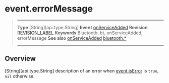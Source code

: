 # event.errorMessage

> --------------------- ------------------------------------------------------------------------------------------
> __Type__              [String][api.type.String]
> __Event__             [onServiceAdded](/plugin.bluetooth.type.Server.event.onServiceAdded.md)
> __Revision__          [REVISION_LABEL](REVISION_URL)
> __Keywords__          Bluetooth, bt, onServiceAdded, errorMessage
> __See also__          [onServiceAdded](/plugin.bluetooth.type.Server.event.onServiceAdded.md)
>						[bluetooth.*](/plugin.bluetooth.md)
> --------------------- ------------------------------------------------------------------------------------------

## Overview

[String][api.type.String] description of an error when [event.isError](/plugin.bluetooth.type.Server.event.onServiceAdded.isError.md) is `true`, `nil` otherwise.